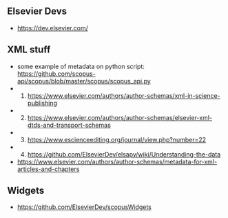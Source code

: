 ## Elsevier Devs
* https://dev.elsevier.com/

## XML stuff
* some example of metadata on python script: https://github.com/scopus-api/scopus/blob/master/scopus/scopus_api.py
* 1) https://www.elsevier.com/authors/author-schemas/xml-in-science-publishing
* 2) https://www.elsevier.com/authors/author-schemas/elsevier-xml-dtds-and-transport-schemas
* 3) https://www.escienceediting.org/journal/view.php?number=22
* 4) https://github.com/ElsevierDev/elsapy/wiki/Understanding-the-data
* https://www.elsevier.com/authors/author-schemas/metadata-for-xml-articles-and-chapters


## Widgets
* https://github.com/ElsevierDev/scopusWidgets

